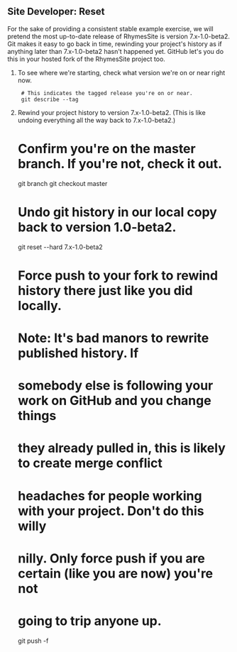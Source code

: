 Site Developer: Reset
---------------------

For the sake of providing a consistent stable example exercise, we will pretend
the most up-to-date release of RhymesSite is version 7.x-1.0-beta2. Git makes it
easy to go back in time, rewinding your project's history as if anything later
than 7.x-1.0-beta2 hasn't happened yet. GitHub let's you do this in your hosted
fork of the RhymesSite project too.

1. To see where we're starting, check what version we're on or near right now.

        # This indicates the tagged release you're on or near.
        git describe --tag

1. Rewind your project history to version 7.x-1.0-beta2. (This is like undoing
   everything all the way back to 7.x-1.0-beta2.)

      # Confirm you're on the master branch. If you're not, check it out.
      git branch
      git checkout master

      # Undo git history in our local copy back to version 1.0-beta2.
      git reset --hard 7.x-1.0-beta2

      # Force push to your fork to rewind history there just like you did locally.
      # Note: It's bad manors to rewrite published history. If
      # somebody else is following your work on GitHub and you change things
      # they already pulled in, this is likely to create merge conflict
      # headaches for people working with your project. Don't do this willy
      # nilly. Only force push if you are certain (like you are now) you're not
      # going to trip anyone up.
      git push -f <myremote>
